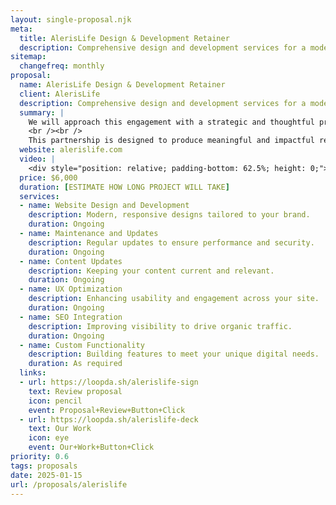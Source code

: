 ```yaml
---
layout: single-proposal.njk
meta:
  title: AlerisLife Design & Development Retainer
  description: Comprehensive design and development services for a modern online presence.
sitemap:
  changefreq: monthly
proposal:
  name: AlerisLife Design & Development Retainer
  client: AlerisLife
  description: Comprehensive design and development services for a modern online presence.
  summary: | 
    We will approach this engagement with a strategic and thoughtful process, ensuring each task is completed with precision and aligns seamlessly with your business objectives. By following a clear timeline and prioritizing tasks under our retainer model, we’ll deliver consistent progress that reflects your vision.
    <br /><br />
    This partnership is designed to produce meaningful and impactful results over time. For more details on the investment and scope of work, please refer to your <a href="https://loopda.sh/alerislife-sign" target="_blank" class="link plausible-event-name=Proposal+About+Link+Click">proposal</a>. You can also learn more <a href="/about" target="_blank" class="link plausible-event-name=Proposal+About+Link+Click">about our approach</a>, <a href="/faq" target="_blank" class="link plausible-event-name=Proposal+FAQ+Link+Click">explore common questions</a>, or <a href="mailto:gary@loopdash.com" class="link plausible-event-name=Proposal+Email+Link+Click">contact us directly</a>.
  website: alerislife.com
  video: |
    <div style="position: relative; padding-bottom: 62.5%; height: 0;"><iframe src="https://www.loom.com/embed/db8ca67f534e49488bedf404f710c04c?sid=d4484617-e435-4d83-b643-101bd0defcd2" frameborder="0" webkitallowfullscreen mozallowfullscreen allowfullscreen style="position: absolute; top: 0; left: 0; width: 100%; height: 100%;"></iframe></div>
  price: $6,000
  duration: [ESTIMATE HOW LONG PROJECT WILL TAKE]
  services:
  - name: Website Design and Development
    description: Modern, responsive designs tailored to your brand.
    duration: Ongoing
  - name: Maintenance and Updates
    description: Regular updates to ensure performance and security.
    duration: Ongoing
  - name: Content Updates
    description: Keeping your content current and relevant.
    duration: Ongoing
  - name: UX Optimization
    description: Enhancing usability and engagement across your site.
    duration: Ongoing
  - name: SEO Integration
    description: Improving visibility to drive organic traffic.
    duration: Ongoing
  - name: Custom Functionality
    description: Building features to meet your unique digital needs.
    duration: As required
  links: 
  - url: https://loopda.sh/alerislife-sign
    text: Review proposal
    icon: pencil
    event: Proposal+Review+Button+Click
  - url: https://loopda.sh/alerislife-deck
    text: Our Work
    icon: eye
    event: Our+Work+Button+Click
priority: 0.6
tags: proposals
date: 2025-01-15
url: /proposals/alerislife
---
```

